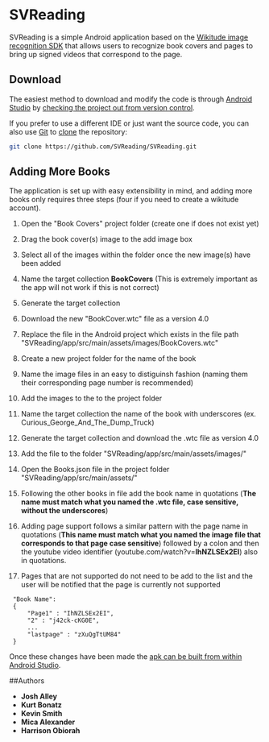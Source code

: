 # SVReading
SVReading is a simple Android application based on the [Wikitude image recognition SDK](http://www.wikitude.com/) that allows users to recognize book covers and pages to bring up signed videos that correspond to the page.

## Download
The easiest method to download and modify the code is through [Android Studio](https://developer.android.com/sdk/index.html) by [checking the project out from version control](https://www.jetbrains.com/idea/help/cloning-a-repository-from-github.html).

If you prefer to use a different IDE or just want the source code, you can also use [Git](http://git-scm.com/) to [clone](http://git-scm.com/book/en/v2/Git-Basics-Getting-a-Git-Repository#Cloning-an-Existing-Repository) the repository:

```bash
git clone https://github.com/SVReading/SVReading.git
```

## Adding More Books
The application is set up with easy extensibility in mind, and adding more books only requires three steps (four if you need to create a wikitude account). 

1. Open the "Book Covers" project folder (create one if does not exist yet)
  1. Drag the book cover(s) image to the add image box
  2. Select all of the images within the folder once the new image(s) have been added
  3. Name the target collection **BookCovers** (This is extremely important as the app will not work if this is not correct)
  4. Generate the target collection
  5. Download the new "BookCover.wtc" file as a version 4.0
  6. Replace the file in the Android project which exists in the file path "SVReading/app/src/main/assets/images/BookCovers.wtc"

2. Create a new project folder for the name of the book
  1.  Name the image files in an easy to distiguinsh fashion (naming them their corresponding page number is recommended)
  2.  Add the images to the to the project folder
  3.  Name the target collection the name of the book with underscores (ex. Curious_George_And_The_Dump_Truck)
  4.  Generate the target collection and download the .wtc file as version 4.0
  5.  Add the file to the folder "SVReading/app/src/main/assets/images/"

3. Open the Books.json file in the project folder "SVReading/app/src/main/assets/" 
  1. Following the other books in file add the book name in quotations (**The name must match what you named the .wtc file, case sensitive, without the underscores**)
  2. Adding page support follows a similar pattern with the page name in quotations (**This name must match what you named the image file that corresponds to that page case sensitive**) followed by a colon and then the youtube video identifier (youtube.com/watch?v=**IhNZLSEx2EI**) also in quotations.
  3. Pages that are not supported do not need to be add to the list and the user will be notified that the page is currently not supported
   ```
    "Book Name":
    {
        "Page1" : "IhNZLSEx2EI",
        "2" : "j42ck-cKG0E",
        ...
        "lastpage" : "zXuQgTtUM84"
    }
  ```

Once these changes have been made the [apk can be built from within Android Studio](https://developer.android.com/tools/building/building-studio.html).

##Authors
- **Josh Alley**
- **Kurt Bonatz**
- **Kevin Smith**
- **Mica Alexander**
- **Harrison Obiorah**

